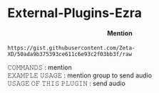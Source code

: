 # External-Plugins-Ezra




<h4 align="center"> Mention </h1>


```
https://gist.githubusercontent.com/Zeta-XD/50ada9b375393ce611c6e93c2f03bb3f/raw
```
𝙲𝙾𝙼𝙼𝙰𝙽𝙳𝚂 : mention <br>
𝙴𝚇𝙰𝙼𝙿𝙻𝙴 𝚄𝚂𝙰𝙶𝙴 : mention group to send audio <br>
𝚄𝚂𝙰𝙶𝙴 𝙾𝙵 𝚃𝙷𝙸𝚂 𝙿𝙻𝚄𝙶𝙸𝙽 : send audio
